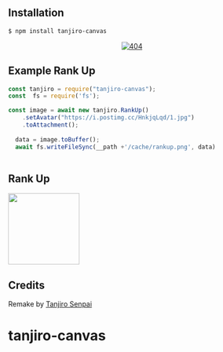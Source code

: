 ## Installation

```bash
$ npm install tanjiro-canvas
```

<p align="center">
    <a href="https://github.com/tanjirokamado0806">
        <img
            src="https://readme-typing-svg.herokuapp.com/?size=15&width=280&lines=Thanks%20Fo%20Using%20Tanjiro%20Canvas"
            alt="404"
        />
    </a>
</p>

## Example Rank Up

```js
const tanjiro = require("tanjiro-canvas");
const  fs = require('fs');

const image = await new tanjiro.RankUp()
    .setAvatar("https://i.postimg.cc/HnkjqLqd/1.jpg")
    .toAttachment();
  
  data = image.toBuffer();
  await fs.writeFileSync(__path +'/cache/rankup.png', data)
 
```
## Rank Up 
<img src="https://i.postimg.cc/VLcT3S29/rankupv2.png" height="145"></img>

## Credits
Remake by [Tanjiro Senpai](https://github.com/tanjirokamado0806)
# tanjiro-canvas
